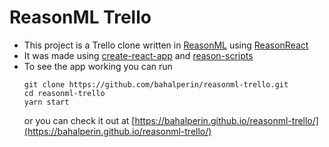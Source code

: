 # ReasonML Trello
- This project is a Trello clone written in [ReasonML](https://reasonml.github.io/) using [ReasonReact](https://reasonml.github.io/reason-react/)
- It was made using [create-react-app](https://github.com/facebookincubator/create-react-app) and [reason-scripts](https://github.com/reasonml-community/reason-scripts)
- To see the app working you can run
    ```
    git clone https://github.com/bahalperin/reasonml-trello.git
    cd reasonml-trello
    yarn start
    ```
    or you can check it out at [https://bahalperin.github.io/reasonml-trello/](https://bahalperin.github.io/reasonml-trello/)
